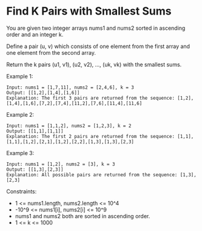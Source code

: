 # Find K Pairs with Smallest Sums

You are given two integer arrays nums1 and nums2 sorted in ascending order and an integer k.

Define a pair (u, v) which consists of one element from the first array and one element from the second array.

Return the k pairs (u1, v1), (u2, v2), ..., (uk, vk) with the smallest sums.

Example 1:

```
Input: nums1 = [1,7,11], nums2 = [2,4,6], k = 3
Output: [[1,2],[1,4],[1,6]]
Explanation: The first 3 pairs are returned from the sequence: [1,2],[1,4],[1,6],[7,2],[7,4],[11,2],[7,6],[11,4],[11,6]
```

Example 2:

```
Input: nums1 = [1,1,2], nums2 = [1,2,3], k = 2
Output: [[1,1],[1,1]]
Explanation: The first 2 pairs are returned from the sequence: [1,1],[1,1],[1,2],[2,1],[1,2],[2,2],[1,3],[1,3],[2,3]
```

Example 3:

```
Input: nums1 = [1,2], nums2 = [3], k = 3
Output: [[1,3],[2,3]]
Explanation: All possible pairs are returned from the sequence: [1,3],[2,3]
```

Constraints:

- 1 <= nums1.length, nums2.length <= 10^4
- -10^9 <= nums1[i], nums2[i] <= 10^9
- nums1 and nums2 both are sorted in ascending order.
- 1 <= k <= 1000